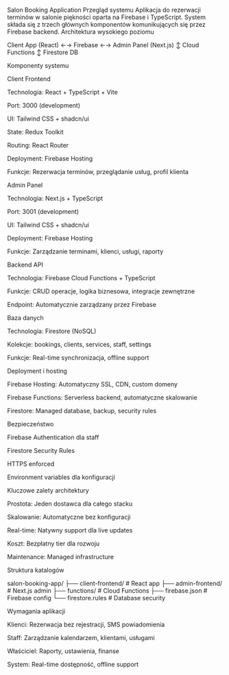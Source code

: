 Salon Booking Application
Przegląd systemu
Aplikacja do rezerwacji terminów w salonie piękności oparta na Firebase i TypeScript. System składa się z trzech głównych komponentów komunikujących się przez Firebase backend.
Architektura wysokiego poziomu

Client App (React) ←→ Firebase ←→ Admin Panel (Next.js)
                         ↕
                    Cloud Functions
                         ↕
                     Firestore DB


Komponenty systemu

Client Frontend

Technologia: React + TypeScript + Vite

Port: 3000 (development)

UI: Tailwind CSS + shadcn/ui

State: Redux Toolkit

Routing: React Router

Deployment: Firebase Hosting

Funkcje: Rezerwacja terminów, przeglądanie usług, profil klienta

Admin Panel

Technologia: Next.js + TypeScript

Port: 3001 (development)

UI: Tailwind CSS + shadcn/ui

Deployment: Firebase Hosting

Funkcje: Zarządzanie terminami, klienci, usługi, raporty

Backend API

Technologia: Firebase Cloud Functions + TypeScript

Funkcje: CRUD operacje, logika biznesowa, integracje zewnętrzne

Endpoint: Automatycznie zarządzany przez Firebase

Baza danych

Technologia: Firestore (NoSQL)

Kolekcje: bookings, clients, services, staff, settings

Funkcje: Real-time synchronizacja, offline support

Deployment i hosting

Firebase Hosting: Automatyczny SSL, CDN, custom domeny

Firebase Functions: Serverless backend, automatyczne skalowanie

Firestore: Managed database, backup, security rules

Bezpieczeństwo

Firebase Authentication dla staff

Firestore Security Rules

HTTPS enforced

Environment variables dla konfiguracji

Kluczowe zalety architektury

Prostota: Jeden dostawca dla całego stacku

Skalowanie: Automatyczne bez konfiguracji

Real-time: Natywny support dla live updates

Koszt: Bezpłatny tier dla rozwoju

Maintenance: Managed infrastructure

Struktura katalogów

salon-booking-app/
├── client-frontend/     # React app
├── admin-frontend/      # Next.js admin
├── functions/          # Cloud Functions
├── firebase.json       # Firebase config
└── firestore.rules     # Database security


Wymagania aplikacji

Klienci: Rezerwacja bez rejestracji, SMS powiadomienia

Staff: Zarządzanie kalendarzem, klientami, usługami

Właściciel: Raporty, ustawienia, finanse

System: Real-time dostępność, offline support